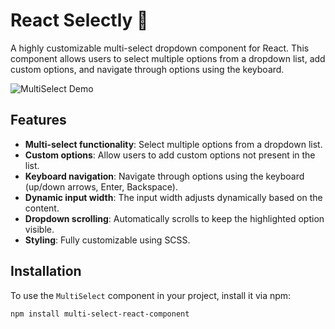 # React Selectly 🚀

A highly customizable multi-select dropdown component for React. This component allows users to select multiple options from a dropdown list, add custom options, and navigate through options using the keyboard.

![MultiSelect Demo](demo.gif) <!-- Add a demo GIF if available -->

## Features

- **Multi-select functionality**: Select multiple options from a dropdown list.
- **Custom options**: Allow users to add custom options not present in the list.
- **Keyboard navigation**: Navigate through options using the keyboard (up/down arrows, Enter, Backspace).
- **Dynamic input width**: The input width adjusts dynamically based on the content.
- **Dropdown scrolling**: Automatically scrolls to keep the highlighted option visible.
- **Styling**: Fully customizable using SCSS.

## Installation

To use the `MultiSelect` component in your project, install it via npm:

```bash
npm install multi-select-react-component
